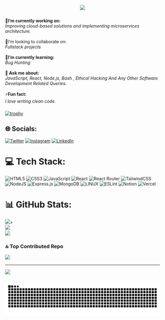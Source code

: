 
<h1 align="center">
<a href="https://github.com/Bouaskaoun">
<img src="https://readme-typing-svg.herokuapp.com/?lines=Welcome+To+My+Github+Profile;I'm+Vaibhav+AKA+cyb3rvaibhav;Bash%20|%20JS%20|%20Linux%20;Full+Stack+Developer;OSINT+Investigator;Ethical+Hacker;Turning+coffee+into+code+And+Dreams+Into+Reality;Thanks+For+Visiting&center=true&width=600&height=45">
	</a>
</h1>

🔭<b>I’m currently working on:</b>  <br>
<i>Improving cloud-based solutions and implementing microservices architecture.</i><br><br>👯I’m looking to collaborate on:<br><i>Fullstack projects</i><br><br>🌱<b>I’m currently learning:</b><br><i>Bug Hunting</i><br><br><b>💬 Ask me about:</b><br><i>JavaScript, React, Node.js, Bash , Ethical Hacking And Any Other Software Development Related Queries.</i><br><br>
⚡<b>Fun fact:</b><br><i>I love writing clean code.</i><br> 

###
[![trophy](https://github-profile-trophy.vercel.app/?username=cyb3rvaibhav&theme=onedark)](https://github.com/ryo-ma/github-profile-trophy)
## 🌐 Socials:
[![Twitter](https://img.shields.io/badge/Twitter-%231DA1F2.svg?logo=Twitter&logoColor=white)](https://twitter.com/cyb3rvaibhav) [![Instagram](https://img.shields.io/badge/Instagram-%23E4405F.svg?logo=Instagram&logoColor=white)](https://instagram.com/cybervaibhav.dev) [![LinkedIn](https://img.shields.io/badge/LinkedIn-%230077B5.svg?logo=linkedin&logoColor=white)](https://linkedin.com/in/cyb3rvaibhav) 

# 💻 Tech Stack:
![HTML5](https://img.shields.io/badge/html5-%23E34F26.svg?style=for-the-badge&logo=html5&logoColor=white)
 ![CSS3](https://img.shields.io/badge/css3-%231572B6.svg?style=for-the-badge&logo=css3&logoColor=white) ![JavaScript](https://img.shields.io/badge/javascript-%23323330.svg?style=for-the-badge&logo=javascript&logoColor=%23F7DF1E) 
  ![React](https://img.shields.io/badge/react-%2320232a.svg?style=for-the-badge&logo=react&logoColor=%2361DAFB) ![React Router](https://img.shields.io/badge/React_Router-CA4245?style=for-the-badge&logo=react-router&logoColor=white)  ![TailwindCSS](https://img.shields.io/badge/tailwindcss-%2338B2AC.svg?style=for-the-badge&logo=tailwind-css&logoColor=white)
![NodeJS](https://img.shields.io/badge/node.js-6DA55F?style=for-the-badge&logo=node.js&logoColor=white)
 ![Express.js](https://img.shields.io/badge/express.js-%23404d59.svg?style=for-the-badge&logo=express&logoColor=%2361DAFB) ![MongoDB](https://img.shields.io/badge/MongoDB-%234ea94b.svg?style=for-the-badge&logo=mongodb&logoColor=white)  ![LINUX](https://img.shields.io/badge/Linux-FCC624?style=for-the-badge&logo=linux&logoColor=black) ![ESLint](https://img.shields.io/badge/ESLint-4B3263?style=for-the-badge&logo=eslint&logoColor=white) ![Notion](https://img.shields.io/badge/Notion-%23000000.svg?style=for-the-badge&logo=notion&logoColor=white) ![Vercel](https://img.shields.io/badge/vercel-%23000000.svg?style=for-the-badge&logo=vercel&logoColor=white) 
# 📊 GitHub Stats:
![](https://github-readme-stats.vercel.app/api?username=cyb3rvaibhav&theme=dark&hide_border=false&include_all_commits=false&count_private=false)><br/>
![](https://github-readme-streak-stats.herokuapp.com/?user=cyb3rvaibhav&theme=dark&hide_border=false)<br/>
![](https://github-readme-stats.vercel.app/api/top-langs/?username=cyb3rvaibhav&theme=dark&hide_border=false&include_all_commits=false&count_private=false&layout=compact)

### 🔝 Top Contributed Repo
![](https://github-contributor-stats.vercel.app/api?username=cyb3rvaibhav&limit=5&theme=tokyonight&combine_all_yearly_contributions=true)

---
[![](https://visitcount.itsvg.in/api?id=cyb3rvaibhav&icon=0&color=0)](https://visitcount.itsvg.in)
###

###
<img src="https://raw.githubusercontent.com/cyb3rvaibhav/cyb3rvaibhav/output/snake.svg" alt="Snake animation" />

</center>
